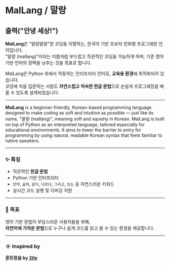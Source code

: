 # MalLang / 말랑

## 출력("안녕 세상!") ##

**MalLang**은 "말랑말랑"한 코딩을 지향하는, 한국어 기반 초보자 친화형 프로그래밍 언어입니다.  
"말랑 (mallang)"이라는 이름처럼 부드럽고 직관적인 코딩을 가능하게 하며, 기존 영어 기반 언어의 장벽을 낮추는 것을 목표로 합니다.

MalLang은 Python 위에서 작동하는 인터프리터 언어로, **교육용 환경**에 최적화되어 있습니다.  
코딩에 처음 입문하는 사람도 **자연스럽고 익숙한 한글 문법**으로 손쉽게 프로그래밍을 배울 수 있도록 설계되었습니다.

---

**MalLang** is a beginner-friendly, Korean-based programming language designed to make coding as soft and intuitive as possible — just like its name, "말랑 (mallang)", meaning soft and squishy in Korean. MalLang is built on top of Python as an interpreted language, tailored especially for educational environments. It aims to lower the barrier to entry for programming by using natural, readable Korean syntax that feels familiar to native speakers.

---

### ✨ 특징
- 직관적인 **한글 문법**
- Python 기반 인터프리터
- `만약`, `출력`, `같다`, `다르다`, `그리고`, `또는` 등 자연스러운 키워드
- 실시간 코드 실행 및 디버깅 지원

---

### 🎯 목표
영어 기반 문법이 부담스러운 사용자들을 위해,  
**자연어에 가까운 문법**으로 누구나 쉽게 코드를 읽고 쓸 수 있는 환경을 제공합니다.

---

### ☀️ Inspired by  
**훈민정음 by [2tle](https://github.com/2tle)**
